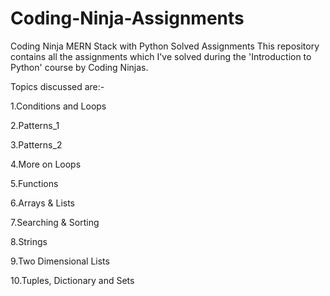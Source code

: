 # Coding-Ninja-Assignments
Coding Ninja MERN Stack with Python Solved Assignments
This repository contains all the assignments which I've solved during the 'Introduction to Python' course by Coding Ninjas.

Topics discussed are:-

1.Conditions and Loops

2.Patterns_1

3.Patterns_2

4.More on Loops

5.Functions

6.Arrays & Lists

7.Searching & Sorting

8.Strings

9.Two Dimensional Lists

10.Tuples, Dictionary and Sets
